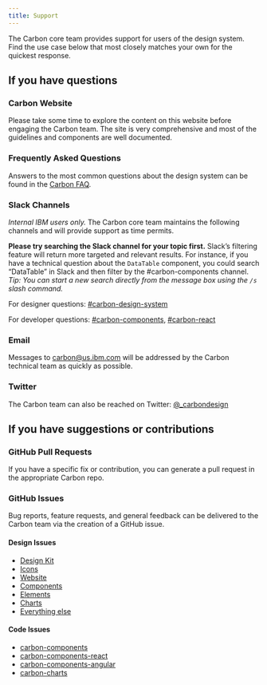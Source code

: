 ```yaml
---
title: Support
---
```


The Carbon core team provides support for users of the design system. Find the use case below that most closely matches your own for the quickest response.

## If you have questions

### Carbon Website

Please take some time to explore the content on this website before engaging the Carbon team. The site is very comprehensive and most of the guidelines and components are well documented.

### Frequently Asked Questions

Answers to the most common questions about the design system can be found in the [Carbon FAQ](faq).

### Slack Channels

_Internal IBM users only._ The Carbon core team maintains the following channels and will provide support as time permits.

**Please try searching the Slack channel for your topic first.** Slack’s filtering feature will return more targeted and relevant results. For instance, if you have a technical question about the `DataTable` component, you could search “DataTable” in Slack and then filter by the #carbon-components channel. _Tip: You can start a new search directly from the message box using the `/s` slash command._

For designer questions: [#carbon-design-system](https://ibm-studios.slack.com/messages/C0M053VPT/)

For developer questions: [#carbon-components](https://ibm-studios.slack.com/messages/C046Y0YUD/), [#carbon-react](https://ibm-studios.slack.com/messages/C2K6RFJ1G/)

### Email

Messages to <carbon@us.ibm.com> will be addressed by the Carbon technical team as quickly as possible.

### Twitter

The Carbon team can also be reached on Twitter: [@\_carbondesign](https://twitter.com/_carbondesign?lang=en)

## If you have suggestions or contributions

### GitHub Pull Requests

If you have a specific fix or contribution, you can generate a pull request in the appropriate Carbon repo.

### GitHub Issues

Bug reports, feature requests, and general feedback can be delivered to the Carbon team via the creation of a GitHub issue.

#### Design Issues

- [Design Kit](https://github.com/IBM/carbon-design-kit/issues/new)
- [Icons](https://github.com/IBM/carbon-icons/issues/new)
- [Website](https://github.com/carbon-design-system/carbon-website/issues/new/choose)
- [Components](https://github.com/IBM/carbon-components/issues/new/choose)
- [Elements](https://github.com/IBM/carbon-elements/issues/new/choose)
- [Charts](https://github.com/IBM/carbon-charts/issues/new)
- [Everything else](https://github.com/carbon-design-system/issue-tracking/issues/new)

#### Code Issues

- [carbon-components](https://github.com/IBM/carbon-components/issues/new/choose)
- [carbon-components-react](https://github.com/IBM/carbon-components-react/issues/new/choose)
- [carbon-components-angular](https://github.com/IBM/carbon-components-angular/issues/new)
- [carbon-charts](https://github.com/IBM/carbon-charts/issues/new)
